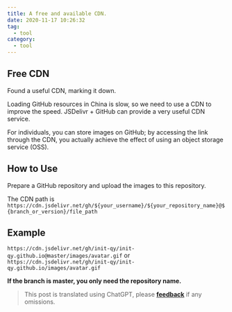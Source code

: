 ```yaml
---
title: A free and available CDN.
date: 2020-11-17 10:26:32
tag:
  - tool
category:
  - tool
---
```


## Free CDN

Found a useful CDN, marking it down.

Loading GitHub resources in China is slow, so we need to use a CDN to improve the speed. JSDelivr + GitHub can provide a very useful CDN service.

For individuals, you can store images on GitHub; by accessing the link through the CDN, you actually achieve the effect of using an object storage service (OSS).

## How to Use

Prepare a GitHub repository and upload the images to this repository.

The CDN path is
`https://cdn.jsdelivr.net/gh/${your_username}/${your_repository_name}@${branch_or_version}/file_path`

## Example

`https://cdn.jsdelivr.net/gh/init-qy/init-qy.github.io@master/images/avatar.gif`
or
`https://cdn.jsdelivr.net/gh/init-qy/init-qy.github.io/images/avatar.gif`

**If the branch is master, you only need the repository name.**

> This post is translated using ChatGPT, please [**feedback**](https://github.com/linyuxuanlin/Wiki_MkDocs/issues/new) if any omissions.
